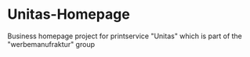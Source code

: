 # Unitas-Homepage
 Business homepage project for printservice "Unitas" which is part of the "werbemanufraktur" group
